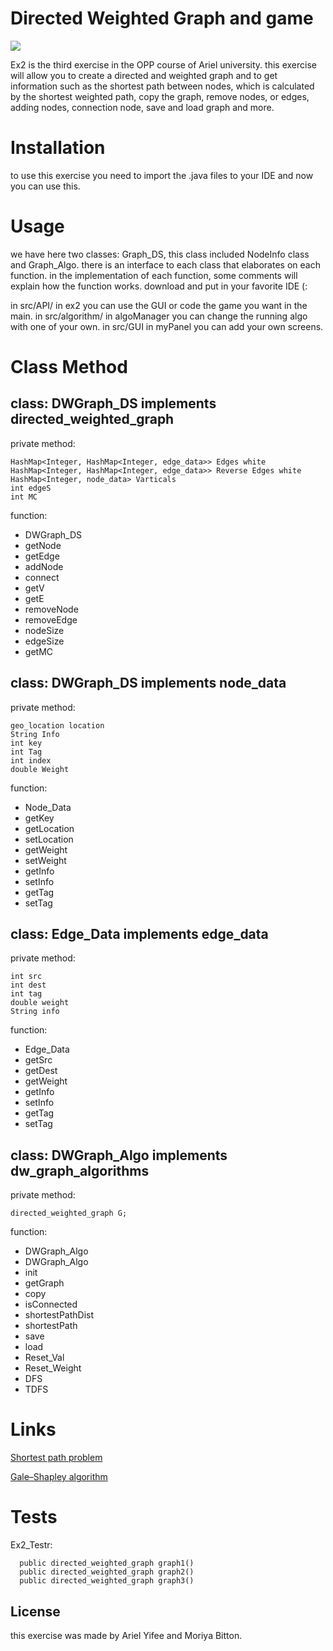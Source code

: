 # Directed Weighted Graph and game

![](https://i.pinimg.com/originals/1d/7e/83/1d7e836aa727aa30038c1fb8bf7fc7b6.gif)

Ex2 is the third exercise in the OPP course of Ariel university.
this exercise will allow you to create a directed and weighted graph and to get information such as the shortest path between nodes, 
which is calculated by the shortest weighted path, copy the graph, remove nodes, or edges, adding nodes, connection node, save and load graph and more.

# Installation

to use this exercise you need to import the .java files to your IDE and now you can use this.

# Usage

we have here two classes: Graph_DS, this class included NodeInfo class and Graph_Algo. there is an interface to each class that elaborates on each function.
in the implementation of each function, some comments will explain how the function works.
download and put in your favorite IDE (:

in src/API/ in ex2 you can use the GUI or code the game you want in the main.
in src/algorithm/ in algoManager you can change the running algo with one of your own.
in src/GUI in myPanel you can add your own screens.

# Class Method

## class: DWGraph_DS implements directed_weighted_graph 

private method: 

    HashMap<Integer, HashMap<Integer, edge_data>> Edges white
    HashMap<Integer, HashMap<Integer, edge_data>> Reverse Edges white 
    HashMap<Integer, node_data> Varticals 
    int edgeS
    int MC
	
function:

  * DWGraph_DS
  * getNode
  * getEdge
  * addNode
  * connect
  * getV
  * getE
  * removeNode
  * removeEdge
  * nodeSize
  * edgeSize
  * getMC
    
## class: DWGraph_DS implements node_data

private method:

    geo_location location
    String Info
    int key 
    int Tag
    int index
    double Weight
    

function:

* Node_Data
* getKey
* getLocation
* setLocation
* getWeight
* setWeight
* getInfo
* setInfo
* getTag
* setTag
	
## class: Edge_Data implements edge_data

private method:

    int src
    int dest
    int tag
    double weight
    String info 
	
function:

* Edge_Data
* getSrc
* getDest
* getWeight
* getInfo
* setInfo
* getTag
* setTag
   
## class: DWGraph_Algo implements dw_graph_algorithms 

private method:

    directed_weighted_graph G;
	
function: 

 * DWGraph_Algo
 * DWGraph_Algo
 * init
 * getGraph
 * copy
 * isConnected
 * shortestPathDist
 * shortestPath
 * save
 * load
 * Reset_Val 
 * Reset_Weight 
 * DFS 
 * TDFS
	
# Links
	
[Shortest path problem](https://en.wikipedia.org/wiki/Shortest_path_problem)

[Gale–Shapley algorithm](https://en.wikipedia.org/wiki/Gale%E2%80%93Shapley_algorithm)
	
# Tests 

Ex2_Testr:

      public directed_weighted_graph graph1()
      public directed_weighted_graph graph2()
      public directed_weighted_graph graph3()

## License

this exercise was made by Ariel Yifee and Moriya Bitton.
